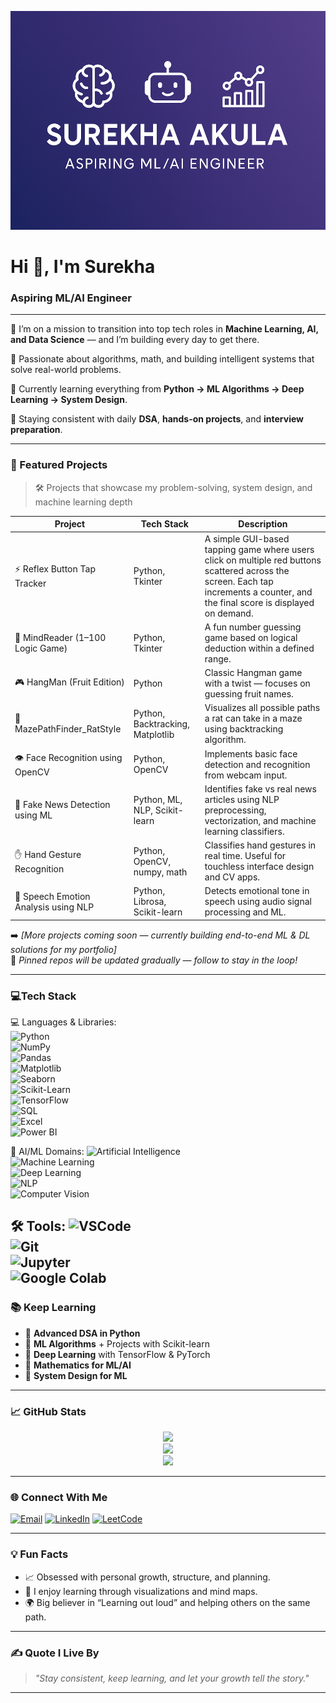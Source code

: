 <!-- GitHub Profile README for Surekha Akula -->
<p align="center">
  <img src="banner.png" alt="Surekha Akula Banner" width="100%" height="350"/>
</p>
<h1 align="left">Hi 👋, I'm Surekha</h1>
<h3 align="left">Aspiring ML/AI Engineer</h3>

---

🎯 I’m on a mission to transition into top tech roles in **Machine Learning, AI, and Data Science** — and I’m building every day to get there.

🧠 Passionate about algorithms, math, and building intelligent systems that solve real-world problems.

🌱 Currently learning everything from **Python → ML Algorithms → Deep Learning → System Design**.

💪 Staying consistent with daily **DSA**, **hands-on projects**, and **interview preparation**.

---

### 🚀 Featured Projects

> 🛠 Projects that showcase my problem-solving, system design, and machine learning depth

| Project | Tech Stack | Description |
|--------|------------|-------------|
| ⚡ Reflex Button Tap Tracker | Python, Tkinter | A simple GUI-based tapping game where users click on multiple red buttons scattered across the screen. Each tap increments a counter, and the final score is displayed on demand. |
| 🧠 MindReader (1–100 Logic Game) | Python, Tkinter | A fun number guessing game based on logical deduction within a defined range. |
| 🎮 HangMan (Fruit Edition) | Python | Classic Hangman game with a twist — focuses on guessing fruit names. |
| 🧭 MazePathFinder_RatStyle | Python, Backtracking, Matplotlib | Visualizes all possible paths a rat can take in a maze using backtracking algorithm. |
| 👁️ Face Recognition using OpenCV | Python, OpenCV | Implements basic face detection and recognition from webcam input. |
| 📰 Fake News Detection using ML | Python, ML, NLP, Scikit-learn | Identifies fake vs real news articles using NLP preprocessing, vectorization, and machine learning classifiers. |
| ✋ Hand Gesture Recognition | Python, OpenCV, numpy, math | Classifies hand gestures in real time. Useful for touchless interface design and CV apps. |
| 🎤 Speech Emotion Analysis using NLP | Python, Librosa, Scikit-learn | Detects emotional tone in speech using audio signal processing and ML. |

➡️ _[More projects coming soon — currently building end-to-end ML & DL solutions for my portfolio]_  
📁 _Pinned repos will be updated gradually — follow to stay in the loop!_

---
### 💻Tech Stack

💻 Languages & Libraries:  
![Python](https://img.shields.io/badge/-Python-333?style=flat&logo=python)  
![NumPy](https://img.shields.io/badge/-NumPy-333?style=flat&logo=numpy)  
![Pandas](https://img.shields.io/badge/-Pandas-333?style=flat&logo=pandas)  
![Matplotlib](https://img.shields.io/badge/-Matplotlib-333?style=flat&logo=matplotlib)  
![Seaborn](https://img.shields.io/badge/-Seaborn-333?style=flat&logo=seaborn)  
![Scikit-Learn](https://img.shields.io/badge/-Scikit--Learn-333?style=flat&logo=scikit-learn)  
![TensorFlow](https://img.shields.io/badge/-TensorFlow-333?style=flat&logo=tensorflow)  
![SQL](https://img.shields.io/badge/-SQL-333?style=flat&logo=mysql)  
![Excel](https://img.shields.io/badge/-Excel-333?style=flat&logo=microsoft-excel)  
![Power BI](https://img.shields.io/badge/-Power%20BI-333?style=flat&logo=powerbi)

🧠 AI/ML Domains:
![Artificial Intelligence](https://img.shields.io/badge/-Artificial%20Intelligence-333?style=flat&logo=openai)  
![Machine Learning](https://img.shields.io/badge/-Machine%20Learning-333?style=flat&logo=scikit-learn)  
![Deep Learning](https://img.shields.io/badge/-Deep%20Learning-333?style=flat&logo=tensorflow)  
![NLP](https://img.shields.io/badge/-NLP-333?style=flat&logo=spacy)  
![Computer Vision](https://img.shields.io/badge/-Computer%20Vision-333?style=flat&logo=opencv)

🛠 Tools:
![VSCode](https://img.shields.io/badge/-VSCode-333?style=flat&logo=visual-studio-code)  
![Git](https://img.shields.io/badge/-Git-333?style=flat&logo=git)  
![Jupyter](https://img.shields.io/badge/-Jupyter-333?style=flat&logo=jupyter)  
![Google Colab](https://img.shields.io/badge/-Google%20Colab-333?style=flat&logo=googlecolab)
---

### 📚 Keep Learning

- 📖 **Advanced DSA in Python**
- 🤖 **ML Algorithms** + Projects with Scikit-learn
- 🧠 **Deep Learning** with TensorFlow & PyTorch
- 🧮 **Mathematics for ML/AI**
- 🧩 **System Design for ML** 

---

### 📈 GitHub Stats

<p align="center">
  <img src="https://github-readme-streak-stats.herokuapp.com/?user=SUREKHA1AKULA&theme=radical" />
  <br/>
  <img src="https://github-readme-stats.vercel.app/api/top-langs/?username=SUREKHA1AKULA&layout=compact&theme=radical" />
  <br/>
  <img src="https://github-readme-stats.vercel.app/api?username=SUREKHA1AKULA&show_icons=true&theme=radical" />
</p>

---

### 🌐 Connect With Me

<p align="left">
  <a href="mailto:surekha2393@gmail.com" target="_blank"><img alt="Email" src="https://img.shields.io/badge/Email-D14836?style=flat-square&logo=gmail&logoColor=white" /></a>
  <a href="https://www.linkedin.com/in/surekha-akula/" target="_blank"><img alt="LinkedIn" src="https://img.shields.io/badge/LinkedIn-0A66C2?style=flat-square&logo=linkedin&logoColor=white" /></a>
  <a href="https://leetcode.com/u/Surekha_Akula/" target="_blank"><img alt="LeetCode" src="https://img.shields.io/badge/LeetCode-FFA116?style=flat-square&logo=leetcode&logoColor=white" /></a>
</p>

---
### 💡 Fun Facts

- 📈 Obsessed with personal growth, structure, and planning.
- 🎨 I enjoy learning through visualizations and mind maps.
- 🌍 Big believer in “Learning out loud” and helping others on the same path.

---

### ✍️ Quote I Live By

> *"Stay consistent, keep learning, and let your growth tell the story."*

---
<!-- GitHub Profile Tags -->
<!-- Machine Learning | Data Science | AI | Python | NLP | Deep Learning | ML Projects | OpenCV | TensorFlow | Scikit-learn -->
